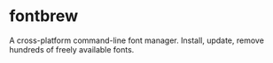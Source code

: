 # fontbrew
A cross-platform command-line font manager. Install, update, remove hundreds of freely available fonts.
